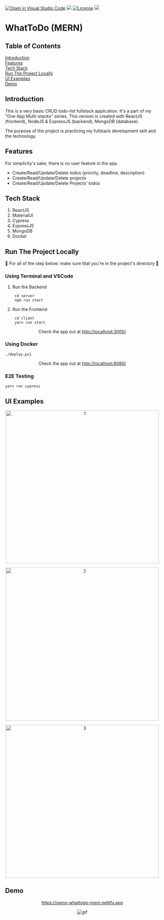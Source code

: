 [![Open in Visual Studio Code](https://open.vscode.dev/badges/open-in-vscode.svg)](https://open.vscode.dev/vincentlev/oams-whattodo-mern-fullstack)
![](https://img.shields.io/netlify/7b9e85c2-f681-4e34-9d44-08312640a0e5?style=flat-square)
[![License](https://img.shields.io/badge/license-MIT-orange.svg?style=flat-square)](http://opensource.org/licenses/MIT)
![](https://img.shields.io/github/issues-raw/VincentLeV/oams-whattodo-mern-fullstack?style=flat-square)
<br/>

# WhatToDo (MERN)

## Table of Contents
[Introduction](#introduction)
<br/>
[Features](#features)
<br/>
[Tech Stack](#tech-stack)
<br/>
[Run The Project Locally](#run-the-project-locally)
<br/>
[UI Examples](#ui-examples)
<br/>
[Demo](#demo)

## Introduction
This is a very basic CRUD todo-list fullstack application. It's a part of my "One App Multi-stacks" series. This version is created with ReactJS (frontend), NodeJS & ExpressJS (backend), MongoDB (database).

The purpose of the project is practicing my fullstack development skill and the technology. 

## Features

For simplicity's sake, there is no user feature in the app.

- Create/Read/Update/Delete todos (priority, deadline, description)
- Create/Read/Update/Delete projects
- Create/Read/Update/Delete Projects' todos

## Tech Stack

1. ReactJS
2. MaterialUI
3. Cypress
4. ExpressJS
5. MongoDB
6. Docker

## Run The Project Locally

:loudspeaker: For all of the step below: make sure that you're in the project's directory :loudspeaker:

### Using Terminal and VSCode

1. Run the Backend
        
        cd server
        npm run start

2. Run the Frontend

        cd client
        yarn run start

<p align="center">Check the app out at <a href="http://localhost:3000/" target="_blank">http://localhost:3000/</a></p>

### Using Docker

    ./deploy.ps1

<p align="center">Check the app out at <a href="http://localhost:8080/" target="_blank">http://localhost:8080/</a></p>

### E2E Testing

    yarn run cypress

## UI Examples
<p align="center">
    <img src="https://user-images.githubusercontent.com/49280437/151970734-96c7f0da-ba46-4844-8506-1fd5e2f6f211.jpg" alt="1" width="500px" />
</p>

<p align="center">
    <img src="https://user-images.githubusercontent.com/49280437/151970745-dcfffc15-cf84-4ae4-9710-50abedfa8b7c.jpg" alt="2" width="500px" />
</p>

<p align="center">
    <img src="https://user-images.githubusercontent.com/49280437/151970745-dcfffc15-cf84-4ae4-9710-50abedfa8b7c.jpg" alt="3" width="500px" />
</p>

## Demo
<a href="https://oams-whattodo-mern.netlify.app" target="_blank">
    <p align="center">https://oams-whattodo-mern.netlify.app</p>
</a>

<p align="center">
    <img src="https://user-images.githubusercontent.com/49280437/151970803-9734962c-e20c-420c-b123-156fb9bbca67.gif" alt="gif" />
</p>